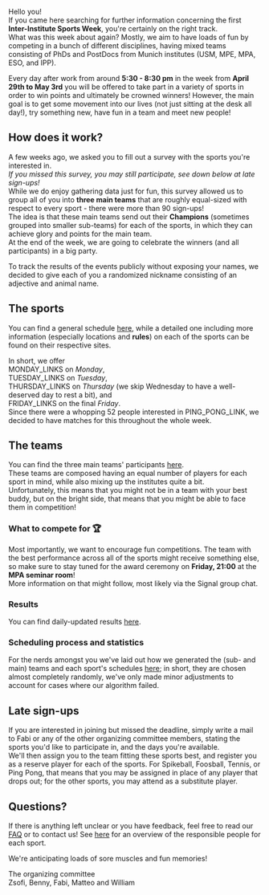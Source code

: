 Hello you!\
If you came here searching for further information concerning the first **Inter-Institute Sports Week**, you're certainly on the right track.\
What was this week about again? Mostly, we aim to have loads of fun by competing in a bunch of different disciplines, having mixed teams consisting of PhDs and PostDocs from Munich institutes (USM, MPE, MPA, ESO, and IPP).

Every day after work from around **5:30 - 8:30 pm** in the week from **April 29th to May 3rd** you will be offered to take part in a variety of sports in order to win points and ultimately be crowned winners! However, the main goal is to get some movement into our lives (not just sitting at the desk all day!), try something new, have fun in a team and meet new people!

## How does it work?

A few weeks ago, we asked you to fill out a survey with the sports you're interested in.\
*If you missed this survey, you may still participate, see down below at late sign-ups!*\
While we do enjoy gathering data just for fun, this survey allowed us to group all of you into **three main teams** that are roughly equal-sized with respect to every sport - there were more than 90 sign-ups!\
The idea is that these main teams send out their **Champions** (sometimes grouped into smaller sub-teams) for each of the sports, in which they can achieve glory and points for the main team.\
At the end of the week, we are going to celebrate the winners (and all participants) in a big party.

To track the results of the events publicly without exposing your names, we decided to give each of you a randomized nickname consisting of an adjective and animal name.

## The sports

You can find a general schedule <a href="Schedule" target="_self">here</a>, while a detailed one including more information (especially locations and **rules**) on each of the sports can be found on their respective sites.

In short, we offer\
MONDAY_LINKS on *Monday*,\
TUESDAY_LINKS
on *Tuesday*,\
THURSDAY_LINKS
on *Thursday* (we skip Wednesday to have a well-deserved day to rest a bit), and\
FRIDAY_LINKS
on the final *Friday*.\
Since there were a whopping 52 people interested in PING_PONG_LINK, we decided to have matches for this throughout the whole week.

## The teams

You can find the three main teams' participants <a href="Teams" target="_self">here</a>.\
These teams are composed having an equal number of players for each sport in mind, while also mixing up the institutes quite a bit.\
Unfortunately, this means that you might not be in a team with your best buddy, but on the bright side, that means that you might be able to face them in competition!

### What to compete for 🏆

Most importantly, we want to encourage fun competitions.
The team with the best performance across all of the sports might receive something else, so make sure to stay tuned for the award ceremony on **Friday, 21:00** at the **MPA seminar room**!\
More information on that might follow, most likely via the Signal group chat.

### Results

You can find daily-updated results <a href="Results and more" target="_self">here</a>.

### Scheduling process and statistics

For the nerds amongst you we've laid out how we generated the (sub- and main) teams and each sport's schedules <a href="Results and more" target="_self">here</a>; in short, they are chosen almost completely randomly, we've only made minor adjustments to account for cases where our algorithm failed.

## Late sign-ups

If you are interested in joining but missed the deadline, simply write a mail to Fabi or any of the other organizing committee members, stating the sports you'd like to participate in, and the days you're available.\
We'll then assign you to the team fitting these sports best, and register you as a reserve player for each of the sports. For Spikeball, Foosball, Tennis, or Ping Pong, that means that you may be assigned in place of any player that drops out; for the other sports, you may attend as a substitute player.

## Questions?

If there is anything left unclear or you have feedback, feel free to read our <a href="Results and more" target="_self">FAQ</a> or to contact us!
See <a href="Contact" target="_self">here</a> for an overview of the responsible people for each sport.

We're anticipating loads of sore muscles and fun memories!

The organizing committee\
Zsofi, Benny, Fabi, Matteo and William
